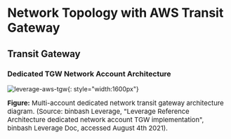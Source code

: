 # Network Topology with AWS Transit Gateway

## Transit Gateway
### Dedicated TGW Network Account Architecture

![leverage-aws-tgw](../../../../assets/images/diagrams/aws-tgw.png "Leverage"){: style="width:1600px"}
<figcaption style="font-size:15px">
<b>Figure:</b> Multi-account dedicated network transit gateway architecture diagram.
(Source: binbash Leverage,
"Leverage Reference Architecture dedicated network account TGW implementation",
binbash Leverage Doc, accessed August 4th 2021).
</figcaption>
